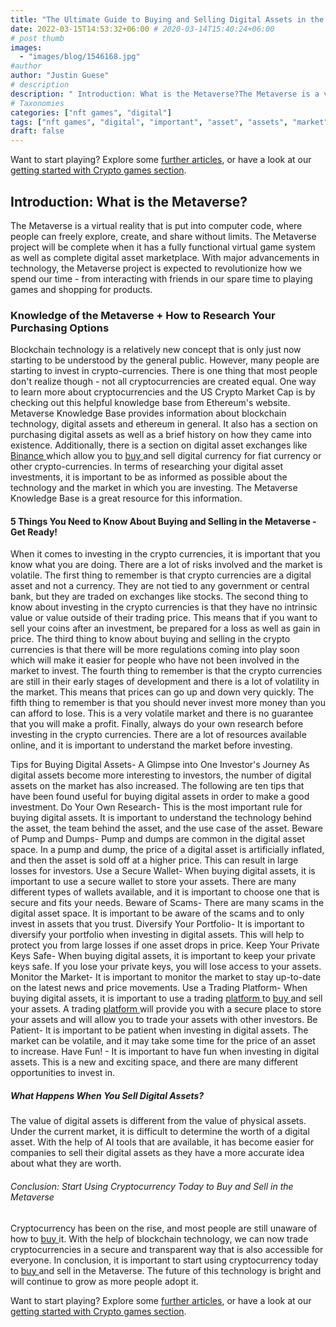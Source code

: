 ```yaml
---
title: "The Ultimate Guide to Buying and Selling Digital Assets in the Metaverse"
date: 2022-03-15T14:53:32+06:00 # 2020-03-14T15:40:24+06:00
# post thumb
images:
  - "images/blog/1546168.jpg"
#author
author: "Justin Guese"
# description
description: " Introduction: What is the Metaverse?The Metaverse is a virtual reality that is put into computer code, where people can freely explore, create, and share "
# Taxonomies
categories: ["nft games", "digital"]
tags: ["nft games", "digital", "important", "asset", "assets", "market", "metaverse"]
draft: false
---
```



Want to start playing? Explore some [further articles](/blog/), or have a look at our [getting started with Crypto games section](/services/how-do-i-get-started/).


## Introduction: What is the Metaverse?

The Metaverse is a virtual reality that is put into computer code, where people can freely explore, create, and share without limits. The Metaverse project will be complete when it has a fully functional virtual game system as well as complete digital asset marketplace. With major advancements in technology, the Metaverse project is expected to revolutionize how we spend our time - from interacting with friends in our spare time to playing games and shopping for products. 

### Knowledge of the Metaverse + How to Research Your Purchasing Options

Blockchain technology is a relatively new concept that is only just now starting to be understood by the general public. However, many people are starting to invest in crypto-currencies.
There is one thing that most people don't realize though - not all cryptocurrencies are created equal. One way to learn more about cryptocurrencies and the US Crypto Market Cap is by checking out this helpful knowledge base from Ethereum's website.
Metaverse Knowledge Base provides information about blockchain technology, digital assets and ethereum in general. It also has a section on purchasing digital assets as well as a brief history on how they came into existence. Additionally, there is a section on digital asset exchanges like [ Binance ](https://accounts.binance.com/en/register?ref=37092355) which allow you to [ buy ](https://accounts.binance.com/en/register?ref=37092355) and sell digital currency for fiat currency or other crypto-currencies.
In terms of researching your digital asset investments, it is important to be as informed as possible about the technology and the market in which you are investing. The Metaverse Knowledge Base is a great resource for this information.

#### 5 Things You Need to Know About Buying and Selling in the Metaverse - Get Ready! 

When it comes to investing in the crypto currencies, it is important that you know what you are doing. There are a lot of risks involved and the market is volatile. 
The first thing to remember is that crypto currencies are a digital asset and not a currency. They are not tied to any government or central bank, but they are traded on exchanges like stocks. 
The second thing to know about investing in the crypto currencies is that they have no intrinsic value or value outside of their trading price. This means that if you want to sell your coins after an investment, be prepared for a loss as well as gain in price. 
The third thing to know about buying and selling in the crypto currencies is that there will be more regulations coming into play soon which will make it easier for people who have not been involved in the market to invest. 
The fourth thing to remember is that the crypto currencies are still in their early stages of development and there is a lot of volatility in the market. This means that prices can go up and down very quickly. 
The fifth thing to remember is that you should never invest more money than you can afford to lose. This is a very volatile market and there is no guarantee that you will make a profit. 
Finally, always do your own research before investing in the crypto currencies. There are a lot of resources available online, and it is important to understand the market before investing.

Tips for Buying Digital Assets- A Glimpse into One Investor's Journey
As digital assets become more interesting to investors, the number of digital assets on the market has also increased. The following are ten tips that have been found useful for buying digital assets in order to make a good investment.
Do Your Own Research- This is the most important rule for buying digital assets. It is important to understand the technology behind the asset, the team behind the asset, and the use case of the asset. 
Beware of Pump and Dumps- Pump and dumps are common in the digital asset space. In a pump and dump, the price of a digital asset is artificially inflated, and then the asset is sold off at a higher price. This can result in large losses for investors. 
Use a Secure Wallet- When buying digital assets, it is important to use a secure wallet to store your assets. There are many different types of wallets available, and it is important to choose one that is secure and fits your needs. 
Beware of Scams- There are many scams in the digital asset space. It is important to be aware of the scams and to only invest in assets that you trust. 
Diversify Your Portfolio- It is important to diversify your portfolio when investing in digital assets. This will help to protect you from large losses if one asset drops in price. 
Keep Your Private Keys Safe- When buying digital assets, it is important to keep your private keys safe. If you lose your private keys, you will lose access to your assets. 
Monitor the Market- It is important to monitor the market to stay up-to-date on the latest news and price movements. 
Use a Trading Platform- When buying digital assets, it is important to use a trading [ platform ](https://accounts.binance.com/en/register?ref=37092355) to [ buy ](https://accounts.binance.com/en/register?ref=37092355) and sell your assets. A trading [ platform ](https://accounts.binance.com/en/register?ref=37092355) will provide you with a secure place to store your assets and will allow you to trade your assets with other investors. 
Be Patient- It is important to be patient when investing in digital assets. The market can be volatile, and it may take some time for the price of an asset to increase. 
Have Fun! - It is important to have fun when investing in digital assets. This is a new and exciting space, and there are many different opportunities to invest in.

##### What Happens When You Sell Digital Assets?

The value of digital assets is different from the value of physical assets. Under the current market, it is difficult to determine the worth of a digital asset.
With the help of AI tools that are available, it has become easier for companies to sell their digital assets as they have a more accurate idea about what they are worth.

###### Conclusion: Start Using Cryptocurrency Today to Buy and Sell in the Metaverse

Cryptocurrency has been on the rise, and most people are still unaware of how to [ buy ](https://accounts.binance.com/en/register?ref=37092355) it. With the help of blockchain technology, we can now trade cryptocurrencies in a secure and transparent way that is also accessible for everyone.
In conclusion, it is important to start using cryptocurrency today to [ buy ](https://accounts.binance.com/en/register?ref=37092355) and sell in the Metaverse. The future of this technology is bright and will continue to grow as more people adopt it.


Want to start playing? Explore some [further articles](/blog/), or have a look at our [getting started with Crypto games section](/services/how-do-i-get-started/).


